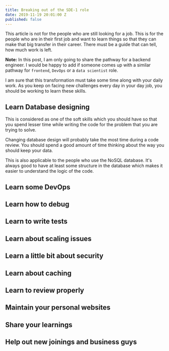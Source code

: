 ```yaml
---
title: Breaking out of the SDE-1 role
date: 2019-11-19 20:01:00 Z
published: false
---
```


This article is not for the people who are still looking for a job. This is for the people who are in their first job and want to learn things so that they can make that big transfer in their career. There must be a guide that can tell, how much work is left.

**Note:** In this post, I am only going to share the pathway for a backend engineer. I would be happy to add if someone comes up with a similar pathway for `frontend`, `DevOps` or a `data scientist` role.

I am sure that this transformation must take some time along with your daily work. As you keep on facing new challenges every day in your day job, you should be working to learn these skills.

## Learn Database designing

This is considered as one of the soft skills which you should have so that you spend lesser time while writing the code for the problem that you are trying to solve.

Changing database design will probably take the most time during a code review. You should spend a good amount of time thinking about the way you should keep your data.

This is also applicable to the people who use the NoSQL database. It's always good to have at least some structure in the database which makes it easier to understand the logic of the code.

## Learn some DevOps

## Learn how to debug

## Learn to write tests

## Learn about scaling issues

## Learn a little bit about security

## Learn about caching

## Learn to review properly

## Maintain your personal websites

## Share your learnings

## Help out new joinings and business guys